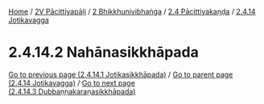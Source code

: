 
[Home](/) / [2V Pācittiyapāḷi](/tipitaka/2V.md) / [2 Bhikkhunivibhaṅga](/tipitaka/2V/2.md) / [2.4 Pācittiyakaṇḍa](/tipitaka/2V/2/2.4.md) / [2.4.14 Jotikavagga](/tipitaka/2V/2/2.4/2.4.14.md)

# 2.4.14.2 Nahānasikkhāpada

[Go to previous page (2.4.14.1 Jotikasikkhāpada)](/tipitaka/2V/2/2.4/2.4.14/2.4.14.1.md) / [Go to parent page (2.4.14 Jotikavagga)](/tipitaka/2V/2/2.4/2.4.14.md) / [Go to next page (2.4.14.3 Dubbaṇṇakaraṇasikkhāpada)](/tipitaka/2V/2/2.4/2.4.14/2.4.14.3.md)


